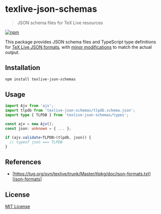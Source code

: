 # texlive-json-schemas

> JSON schema files for TeX Live resources

[![npm][npm-badge]](https://www.npmjs.com/package/texlive-json-schemas)

This package provides JSON schema files and TypeScript type definitions
for [TeX Live JSON formats][json-formats],
with [minor modifications][diff] to match the actual output.

## Installation

```sh
npm install texlive-json-schemas
```

## Usage

```typescript
import Ajv from 'ajv';
import tlpdb from 'texlive-json-schemas/tlpdb.schema.json';
import type { TLPDB } from 'texlive-json-schemas/types';

const ajv = new Ajv();
const json: unknown = { ... };

if (ajv.validate<TLPDB>(tlpdb, json)) {
  // typeof json === TLPDB
}
```

## References

- [https://tug.org/svn/texlive/trunk/Master/tlpkg/doc/json-formats.txt][json-formats]

## License

[MIT License](https://github.com/teatimeguest/texlive-json-schemas/blob/main/LICENSE)

[diff]: https://github.com/teatimeguest/texlive-json-schemas/blob/main/docs/json-formats.txt.diff
[json-formats]: https://tug.org/svn/texlive/trunk/Master/tlpkg/doc/json-formats.txt?revision=56458&view=markup
[npm-badge]: https://img.shields.io/npm/v/texlive-json-schemas?logo=npm&logoColor=959da5&labelColor=2e353b&color=c40000
